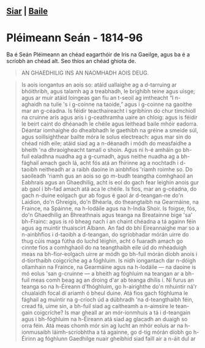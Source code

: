 [Siar](/daoine.xml) | [Baile](/index.html)
------------------
# Pléimeann Seán - 1814-96

Ba é Seán Pléimeann an chéad eagarthóir de Iris na Gaeilge,
agus ba é a scríobh an chéad alt. Seo thíos an chéad ghiota
de.

> AN GHAEDHILIG INS AN NAOMHADH AOIS DEUG.

> Is aois iongantus an aois so: atáid uallaighe ag a d-tarruing ar bhóithribh, agus talamh ag a treabhadh, le brighibh teine agus uisge; agus ar muir atáid loingeas gan fiu an t-seoil ag imtheacht “I n-aghaidh na tuile 's i g-coinne na taoide,” agus i g-coinne na gaoithe mar an g-céadna.  Is féidir teacthaireacht i sgribhinn do chur timchioll na cruinne arís agus arís i g-ceathramha uaire an chloig: agus is féidir le beirt caint do dhéanadh le chéile agus leithead baile mhóir eadorra.  Déantar iomhaighe do dhealbhadh le gaethibh na gréine a smeide súl, agus soillsighthear bailte móra le solus electreach: agus mar sin do chéad nídh eile; atáid siad ag a n-déanadh i módh do measfaidhe a bheith 'na dhraoigheacht tamall o shoin.  Agus ní h-é amháin go bh-fuil ealadhna nuadha ag a g-cumadh, agus neithe nuadha ag a bh-fághail amach gach lá, acht fós atá an fhírinne ag a nochtadh i d-taoibh neitheadh ar a raibh daoine in ainbhfios 'riamh roimhe so.  Do saoileadh 'riamh gus an aois so go m-budh teangtha comhghaoil an Eabhrais agus an Ghaedhilig, acht is eol do gach fear leighin anois gur ab gaol i bh-fad amach atá aca le chéile.  Is fios, mar an g-céadna, do gach n-duine eolgach gur ab fogus é gaol ár d-teangan-ne do'n Laidion, do'n Ghreigis, do'n Bhéarla, do theangtaibh na Gearmáine, na Fraince, na Spáinne, na h-Iodáile agus na h-India Shoir.  Is foigse, fós, do'n Ghaedhilig an Bhreathnais agus teanga na Breatainne bige 'sa' bh-Frainc: agus is ró bheag nach í an chaint chéadna a tá againn féin agus ag muintir thuaiscirt Albann.  An fad do bhí Eireannaighe mar so a n-ainbhfios i d-taoibh a d-teangan, do sgríobhadar mórán uirre do thug cúis maga fútha do luchd léighin, acht ó fuaradh amach go cinnte fios a comhghaoil do na teangthaibh eile úd do mhéaduigh meas na bh-fíor-eolgach uirre ar módh go bh-fuil mórán díobh anois i d-tíorthaibh coigcríche ag a fóghluim.  Is nidh iongantach dar n-dóigh ollamhain na Fraince, na Gearmáine agus na h-Iodáile — na daoine is mó eolus 'san g-cruinne — a bheith ag fóghluim na teangan ar a bh-fuil meas comh beag ag an droing d'ar ab teanga dhílis í.  Ní furus an teanga so na h-Éireann d'fhóghluim, go h-airighthe do'n mhuintir ná'r chualaidh focal dí ariamh ó bheul duine.  Atá fios gach fóghluma le fághail ag muintir na g-críoch úd a dúbhradh 'na d-teangthaibh féin, cread fá, uime sin, a bh-fuil siad ag caitheamh a n-aimsire le tean- gain coigcríche?  Is mar gheall ar an mór-ionmhuis a tá i d-teangain agus i bh-fóghluim na h-Éireann atá siad ag glacadh an duaigh so orra féin.  Atá meas chomh mór sin ag lucht an mhór eoluis ar na h-ionmusaibh láimh-scríobhtha a tá againne, go d-tig mórán díobh go h-Éirinn ag fóghlunn Gaedhilge nuair gheibhid siad faill air a n-áit dul ar
